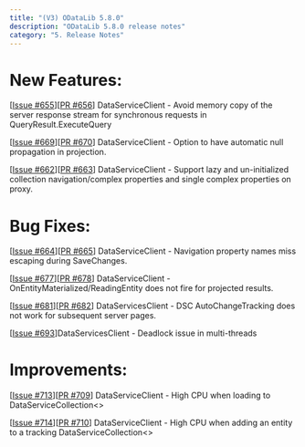 ```yaml
---
title: "(V3) ODataLib 5.8.0"
description: "ODataLib 5.8.0 release notes"
category: "5. Release Notes"
---
```


# New Features: #
[[Issue #655](https://github.com/OData/odata.net/issues/655)][[PR #656](https://github.com/OData/odata.net/pull/656)] DataServiceClient - Avoid memory copy of the server response stream for synchronous requests in QueryResult.ExecuteQuery

[[Issue #669](https://github.com/OData/odata.net/issues/669)][[PR #670](https://github.com/OData/odata.net/pull/670)] DataServiceClient - Option to have automatic null propagation in projection.

[[Issue #662](https://github.com/OData/odata.net/issues/662)][[PR #663](https://github.com/OData/odata.net/pull/663)] DataServiceClient - Support lazy and un-initialized collection navigation/complex properties and single complex properties on proxy.


# Bug Fixes: #
[[Issue #664](https://github.com/OData/odata.net/issues/664)][[PR #665](https://github.com/OData/odata.net/pull/665)] DataServiceClient - Navigation property names miss escaping during SaveChanges.

[[Issue #677](https://github.com/OData/odata.net/issues/677)][[PR #678](https://github.com/OData/odata.net/pull/678)] DataServiceClient - OnEntityMaterialized/ReadingEntity does not fire for projected results.
 
[[Issue #681](https://github.com/OData/odata.net/issues/681)][[PR #682](https://github.com/OData/odata.net/pull/682)] DataServicesClient - DSC AutoChangeTracking does not work for subsequent server pages.

[[Issue #693](https://github.com/OData/odata.net/issues/693)]DataServicesClient - Deadlock issue in multi-threads


# Improvements: #
[[Issue #713](https://github.com/OData/odata.net/issues/713)][[PR #709](https://github.com/OData/odata.net/pull/709)] DataServiceClient - High CPU when loading to DataServiceCollection<>

[[Issue #714](https://github.com/OData/odata.net/issues/714)][[PR #710](https://github.com/OData/odata.net/pull/710)] DataServiceClient - High CPU when adding an entity to a tracking DataServiceCollection<>